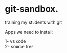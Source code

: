 # git-sandbox. 
training my students with git

Apps we need to install:

1- vs code     
2- source tree            
  
